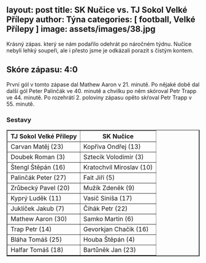 layout: post
title: SK Nučice vs. TJ Sokol Velké Přílepy
author: Týna
categories: [ football, Velké Přílepy ]
image: assets/images/38.jpg
---

Krásný zápas. který se nám podařilo odehrát po náročném týdnu. Nučice nebyli lehký soupeři, ale i přesto jsme je odkázali porazit s čistým kontem. 

## Skóre zápasu: 4:0

První gól v tomto zápase dal Mathew Aaron v 21. minutě. Po nějaké době dal další gól Peter Palinčák ve 40. minutě a chvilku po něm skóroval Petr Trapp ve 44. minutě. Po rozehrátí 2. poloviny zápasu opěto skŕoval Petr Trapp v 55. minutě.

<h3><caption>Sestavy</caption></h3>
<table border="2" cellpadding="5" cellspacing="4">
<tr><th>TJ Sokol Velké Přílepy</th><th>SK Nučice</th></tr>
<tr><td>Carvan Matěj (23)</td><td>Kopřiva Ondřej (13)</td></tr>
<tr><td>Doubek Roman (3)</td><td>Sztecik Volodimir (3)</td></tr>
<tr><td>Štengl Štěpán (16)</td><td>Kratochvíl Miroslav (10)</td></tr>
<tr><td>Palinčák Peter (27)</td><td>Fait Jiří (5)</td></tr>
<tr><td>Zrůbecký Pavel (20)</td><td>Mužík Zdeněk (9)</td></tr>
<tr><td>Kyprý Luděk (11)</td><td>Vasič Siniša (17)</td></tr>
<tr><td>Juklíček Jakub (7)</td><td>	Čihák Petr (22)</td></tr>
<tr><td>Mathew Aaron (30)</td><td>Samko Martin (6)</td></tr>
<tr><td>Trap Petr (14)</td><td>Gevorkjan Chačik (16)</td></tr>
<tr><td>Bláha Tomáš (25)</td><td>Houba Štěpán (4)</td></tr>
<tr><td>Halfar Tomáš (18)</td><td>Bartůněk Jan (23)</td></tr>
</table>
<br>
